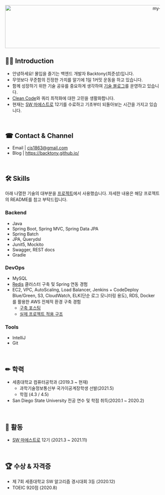 <div align="center">
 <img src="https://github.com/backtony/backtony.github.io/blob/master/assets/img/readmelogo.gif" alt="my-logo" height="140" width="1000">
</div>



## 💁‍♂️ Introduction
+ 안녕하세요! 몰입을 즐기는 백엔드 개발자 Backtony(최준성)입니다.
+ 무엇보다 꾸준함의 진정한 가치를 알기에 1일 1커밋 운동을 하고 있습니다.
+ 함께 성장하기 위한 기술 공유를 중요하게 생각하여 [기술 블로그](https://backtony.github.io/)를 운영하고 있습니다. 
+ [Clean Code](https://github.com/backtony/clean-code)와 쿼리 최적화에 대한 고민을 생활화합니다.
+ 현재는 [SW 마에스트로](https://swmaestro.org/sw/main/main.do) 12기를 수료하고 기초부터 되돌아보는 시간을 가지고 있습니다.

<br>

## ☎ Contact & Channel
+ Email | <a href="mailto:cjs1863@gmail.com" target="_blank">cjs1863@gmail.com</a>
+ Blog | <a href="https://backtony.github.io/" target="_blank">https://backtony.github.io/</a>

<br>

## 🛠 Skills
아래 나열한 기술의 대부분을 [프로젝트](https://github.com/backtony/SW-Maestro-gjgs)에서 사용했습니다. 자세한 내용은 해당 프로젝트의 README를 참고 부탁드립니다.  

### Backend
+ Java
+ Spring Boot, Spring MVC, Spring Data JPA
+ Spring Batch
+ JPA, Querydsl
+ Junit5, Mockito
+ Swagger, REST docs
+ Gradle


### DevOps
+ MySQL
+ [Redis](https://backtony.github.io/redis/) 클러스터 구축 및 Spring 연동 경험
+ EC2, VPC, AutoScaling, Load Balancer, Jenkins + CodeDeploy Blue/Green, S3, CloudWatch, ELK(단순 로그 모니터링 용도), RDS, Docker 를 활용한 AWS 전체적 환경 구축 경험
  + [구축 포스팅](https://backtony.github.io/spring/aws/2021-08-28-spring-cicd-3/)
  + [실제 프로젝트 적용 구조](https://github.com/backtony/SW-Maestro-gjgs#structure)

### Tools
+ IntelliJ
+ Git

<br>

## ✏ 학력 
+ 세종대학교 컴퓨터공학과 (2019.3 ~ 현재)
  - 과학기술정보통신부 국가이공계장학생 선발(2021.5)
  - 학점 (4.3 / 4.5)
+ San Diego State University 전공 연수 및 학점 취득(2020.1 ~ 2020.2)  



<br>

## 🎈 활동
+ [SW 마에스트로](https://swmaestro.org/sw/main/main.do) 12기 (2021.3 ~ 2021.11)

<Br>

## 🏆 수상 & 자격증
+ 제 7회 세종대학교 SW 알고리즘 경시대회 3등 (2020.12)
+ TOEIC 920점 (2020.8) 











